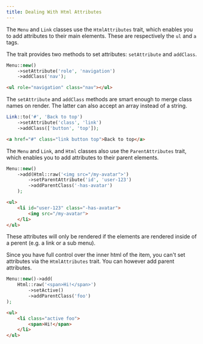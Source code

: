 ```yaml
---
title: Dealing With Html Attributes
---
```


The `Menu` and `Link` classes use the `HtmlAttributes` trait, which enables you to add attributes to their main elements. These are respectively the `ul` and `a` tags.

The trait provides two methods to set attributes: `setAttribute` and `addClass`.

```php
Menu::new()
    ->setAttribute('role', 'navigation')
    ->addClass('nav');
```

```html
<ul role="navigation" class="nav"></ul>
```

The `setAttribute` and `addClass` methods are smart enough to merge class names on render. The latter can also accept an array instead of a string.

```php
Link::to('#', 'Back to top')
    ->setAttribute('class', 'link')
    ->addClass(['button', 'top']);
```

```html
<a href="#" class="link button top">Back to top</a>
```

The `Menu` and `Link`, and `Html` classes also use the `ParentAttributes` trait, which enables you to add attributes to their parent elements.

```php
Menu::new()
    ->add(Html::raw('<img src="/my-avatar">')
        ->setParentAttribute('id', 'user-123')
        ->addParentClass('-has-avatar')
    );
```

```html
<ul>
    <li id="user-123" class="-has-avatar">
        <img src="/my-avatar">
    </li>
</ul>
```

These attributes will only be rendered if the elements are rendered inside of a perent (e.g. a link or a sub menu).

Since you have full control over the inner html of the item, you can't set attributes via the `HtmlAttributes` trait. You can however add parent attributes.

```php
Menu::new()->add(
    Html::raw('<span>Hi!</span>')
        ->setActive()
        ->addParentClass('foo')
);
```

```html
<ul>
    <li class="active foo">
        <span>Hi!</span>
    </li>
</ul>
```
